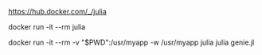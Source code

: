 
https://hub.docker.com/_/julia

docker run -it --rm julia


docker run -it --rm -v "$PWD":/usr/myapp -w /usr/myapp julia julia genie.jl
